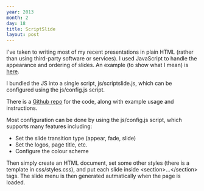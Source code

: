 ```yaml
---
year: 2013
month: 2
day: 18
title: ScriptSlide
layout: post
---
```


<p>
I've taken to writing most of my recent presentations in plain HTML (rather than using third-party software or services). I used
JavaScript to handle the appearance and ordering of slides. An example (to show what I mean) is 
<a href="http://www.willwebberley.net/downloads/scriptslide" target="_blank">here</a>.
</p>
<p>I bundled the JS into a single script, <span class="code">js/scriptslide.js</span>, which can be configured
using the <span class="code">js/config.js</span> script. </p>
<p>There is a <a href="https://github.com/flyingSparx/ScriptSlide" target="_blank">Github repo</a> for the code, along with example usage and instructions.</p>
<p>
Most configuration can be done by using the <span class="code">js/config.js</span> script, which supports many features including:</p>
<ul>
	<li>Set the slide transition type (appear, fade, slide)</li>
	<li>Set the logos, page title, etc.</li>
	<li>Configure the colour scheme</li>
</ul>
<p>
Then simply create an HTML document, set some other styles (there is a template in <span class="code">css/styles.css</span>), and 
put each slide inside <span class="code">&lt;section&gt;...&lt;/section&gt;</span> tags. The slide menu is then generated autmatically
when the page is loaded.
</p>
